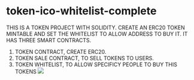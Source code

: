 # token-ico-whitelist-complete

THIS IS A TOKEN PROJECT WITH SOLIDITY. CREATE AN ERC20 TOKEN MINTABLE AND SET THE WHITELIST TO ALLOW ADDRESS TO BUY IT.
IT HAS THREE SMART CONTRACTS.
1) TOKEN CONTRACT, CREATE ERC20.
2) TOKEN SALE CONTRACT, TO SELL TOKENS TO USERS.
3) TOKEN WHITELIST, TO ALLOW SPECIFICY PEOPLE TO BUY THIS TOKENS
![](https://academy.bit2me.com/wp-content/uploads/2019/04/token-erc20.jpg)
